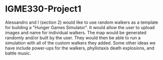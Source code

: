 # IGME330-Project1
 Alessandro and I (section 2) would like to use random walkers as a template for building a "Hunger Games Simulator". 
 It would allow the user to upload images and name for individual walkers. The map would be generated randomly and/or
 built by the user. They would then be able to run a simulation with all of the custom walkers they added.
 Some other ideas we have include power-ups for the walkers, phyllotaxis death explosions, and battle music.
